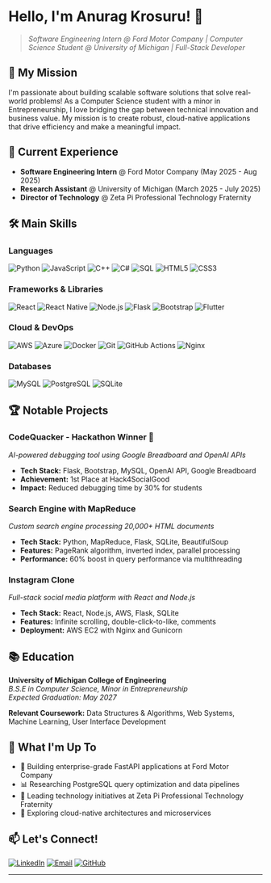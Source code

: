 # Hello, I'm Anurag Krosuru! 👋

> *Software Engineering Intern @ Ford Motor Company | Computer Science Student @ University of Michigan | Full-Stack Developer*

## 🚀 My Mission

I'm passionate about building scalable software solutions that solve real-world problems! As a Computer Science student with a minor in Entrepreneurship, I love bridging the gap between technical innovation and business value. My mission is to create robust, cloud-native applications that drive efficiency and make a meaningful impact.

## 💼 Current Experience

- **Software Engineering Intern** @ Ford Motor Company (May 2025 - Aug 2025)
- **Research Assistant** @ University of Michigan (March 2025 - July 2025)
- **Director of Technology** @ Zeta Pi Professional Technology Fraternity

## 🛠️ Main Skills

### Languages
![Python](https://img.shields.io/badge/-Python-3776AB?style=flat-square&logo=Python&logoColor=white)
![JavaScript](https://img.shields.io/badge/-JavaScript-F7DF1E?style=flat-square&logo=javascript&logoColor=black)
![C++](https://img.shields.io/badge/-C++-00599C?style=flat-square&logo=c%2B%2B&logoColor=white)
![C#](https://img.shields.io/badge/-C%23-239120?style=flat-square&logo=c-sharp&logoColor=white)
![SQL](https://img.shields.io/badge/-SQL-4479A1?style=flat-square&logo=mysql&logoColor=white)
![HTML5](https://img.shields.io/badge/-HTML5-E34F26?style=flat-square&logo=html5&logoColor=white)
![CSS3](https://img.shields.io/badge/-CSS3-1572B6?style=flat-square&logo=css3&logoColor=white)

### Frameworks & Libraries
![React](https://img.shields.io/badge/-React-61DAFB?style=flat-square&logo=react&logoColor=black)
![React Native](https://img.shields.io/badge/-React%20Native-61DAFB?style=flat-square&logo=react&logoColor=black)
![Node.js](https://img.shields.io/badge/-Node.js-339933?style=flat-square&logo=node.js&logoColor=white)
![Flask](https://img.shields.io/badge/-Flask-000000?style=flat-square&logo=flask&logoColor=white)
![Bootstrap](https://img.shields.io/badge/-Bootstrap-7952B3?style=flat-square&logo=bootstrap&logoColor=white)
![Flutter](https://img.shields.io/badge/-Flutter-02569B?style=flat-square&logo=flutter&logoColor=white)

### Cloud & DevOps
![AWS](https://img.shields.io/badge/-AWS-232F3E?style=flat-square&logo=amazon-aws&logoColor=white)
![Azure](https://img.shields.io/badge/-Azure-0078D4?style=flat-square&logo=microsoft-azure&logoColor=white)
![Docker](https://img.shields.io/badge/-Docker-2496ED?style=flat-square&logo=docker&logoColor=white)
![Git](https://img.shields.io/badge/-Git-F05032?style=flat-square&logo=git&logoColor=white)
![GitHub Actions](https://img.shields.io/badge/-GitHub%20Actions-2088FF?style=flat-square&logo=github-actions&logoColor=white)
![Nginx](https://img.shields.io/badge/-Nginx-009639?style=flat-square&logo=nginx&logoColor=white)

### Databases
![MySQL](https://img.shields.io/badge/-MySQL-4479A1?style=flat-square&logo=mysql&logoColor=white)
![PostgreSQL](https://img.shields.io/badge/-PostgreSQL-336791?style=flat-square&logo=postgresql&logoColor=white)
![SQLite](https://img.shields.io/badge/-SQLite-003B57?style=flat-square&logo=sqlite&logoColor=white)

## 🏆 Notable Projects

### CodeQuacker - Hackathon Winner 🥇
*AI-powered debugging tool using Google Breadboard and OpenAI APIs*
- **Tech Stack:** Flask, Bootstrap, MySQL, OpenAI API, Google Breadboard
- **Achievement:** 1st Place at Hack4SocialGood
- **Impact:** Reduced debugging time by 30% for students

### Search Engine with MapReduce
*Custom search engine processing 20,000+ HTML documents*
- **Tech Stack:** Python, MapReduce, Flask, SQLite, BeautifulSoup
- **Features:** PageRank algorithm, inverted index, parallel processing
- **Performance:** 60% boost in query performance via multithreading

### Instagram Clone
*Full-stack social media platform with React and Node.js*
- **Tech Stack:** React, Node.js, AWS, Flask, SQLite
- **Features:** Infinite scrolling, double-click-to-like, comments
- **Deployment:** AWS EC2 with Nginx and Gunicorn

## 📚 Education

**University of Michigan College of Engineering**  
*B.S.E in Computer Science, Minor in Entrepreneurship*  
*Expected Graduation: May 2027*

**Relevant Coursework:** Data Structures & Algorithms, Web Systems, Machine Learning, User Interface Development

## 🌟 What I'm Up To

- 🔧 Building enterprise-grade FastAPI applications at Ford Motor Company
- 📊 Researching PostgreSQL query optimization and data pipelines
- 🚀 Leading technology initiatives at Zeta Pi Professional Technology Fraternity
- 🎯 Exploring cloud-native architectures and microservices

## 📫 Let's Connect!

[![LinkedIn](https://img.shields.io/badge/-LinkedIn-0077B5?style=flat-square&logo=linkedin&logoColor=white)](https://linkedin.com/in/anuragkro)
[![Email](https://img.shields.io/badge/-Email-D14836?style=flat-square&logo=gmail&logoColor=white)](mailto:anuragkr@umich.edu)
[![GitHub](https://img.shields.io/badge/-GitHub-181717?style=flat-square&logo=github&logoColor=white)](https://github.com/Anuragkrosuru)

---
